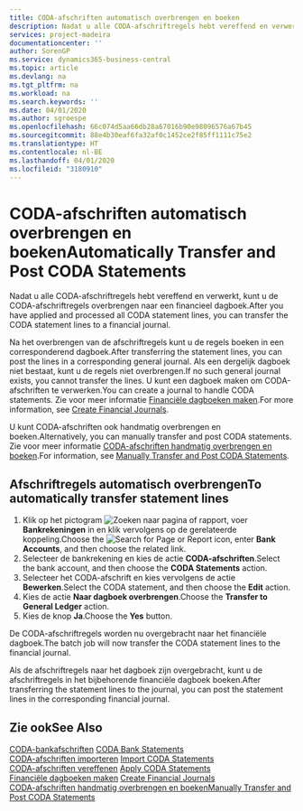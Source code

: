 ```yaml
---
title: CODA-afschriften automatisch overbrengen en boeken
description: Nadat u alle CODA-afschriftregels hebt vereffend en verwerkt, kunt u de CODA-afschriftregels overbrengen naar een financieel dagboek.
services: project-madeira
documentationcenter: ''
author: SorenGP
ms.service: dynamics365-business-central
ms.topic: article
ms.devlang: na
ms.tgt_pltfrm: na
ms.workload: na
ms.search.keywords: ''
ms.date: 04/01/2020
ms.author: sgroespe
ms.openlocfilehash: 66c074d5aa66db28a67016b90e98096576a67b45
ms.sourcegitcommit: 88e4b30eaf6fa32af0c1452ce2f85ff1111c75e2
ms.translationtype: HT
ms.contentlocale: nl-BE
ms.lasthandoff: 04/01/2020
ms.locfileid: "3180910"
---
```

# <a name="automatically-transfer-and-post-coda-statements"></a><span data-ttu-id="852cf-103">CODA-afschriften automatisch overbrengen en boeken</span><span class="sxs-lookup"><span data-stu-id="852cf-103">Automatically Transfer and Post CODA Statements</span></span>
<span data-ttu-id="852cf-104">Nadat u alle CODA-afschriftregels hebt vereffend en verwerkt, kunt u de CODA-afschriftregels overbrengen naar een financieel dagboek.</span><span class="sxs-lookup"><span data-stu-id="852cf-104">After you have applied and processed all CODA statement lines, you can transfer the CODA statement lines to a financial journal.</span></span>  

<span data-ttu-id="852cf-105">Na het overbrengen van de afschriftregels kunt u de regels boeken in een corresponderend dagboek.</span><span class="sxs-lookup"><span data-stu-id="852cf-105">After transferring the statement lines, you can post the lines in a corresponding general journal.</span></span> <span data-ttu-id="852cf-106">Als een dergelijk dagboek niet bestaat, kunt u de regels niet overbrengen.</span><span class="sxs-lookup"><span data-stu-id="852cf-106">If no such general journal exists, you cannot transfer the lines.</span></span> <span data-ttu-id="852cf-107">U kunt een dagboek maken om CODA-afschriften te verwerken.</span><span class="sxs-lookup"><span data-stu-id="852cf-107">You can create a journal to handle CODA statements.</span></span> <span data-ttu-id="852cf-108">Zie voor meer informatie [Financiële dagboeken maken](how-to-create-financial-journals.md).</span><span class="sxs-lookup"><span data-stu-id="852cf-108">For more information, see [Create Financial Journals](how-to-create-financial-journals.md).</span></span>  

<span data-ttu-id="852cf-109">U kunt CODA-afschriften ook handmatig overbrengen en boeken.</span><span class="sxs-lookup"><span data-stu-id="852cf-109">Alternatively, you can manually transfer and post CODA statements.</span></span> <span data-ttu-id="852cf-110">Zie voor meer informatie [CODA-afschriften handmatig overbrengen en boeken](how-to-manually-transfer-and-post-coda-statements.md).</span><span class="sxs-lookup"><span data-stu-id="852cf-110">For information, see [Manually Transfer and Post CODA Statements](how-to-manually-transfer-and-post-coda-statements.md).</span></span>  

## <a name="to-automatically-transfer-statement-lines"></a><span data-ttu-id="852cf-111">Afschriftregels automatisch overbrengen</span><span class="sxs-lookup"><span data-stu-id="852cf-111">To automatically transfer statement lines</span></span>  

1.  <span data-ttu-id="852cf-112">Klik op het pictogram ![Zoeken naar pagina of rapport](../../media/ui-search/search_small.png "Het pictogram Zoeken naar pagina of rapport"), voer **Bankrekeningen** in en klik vervolgens op de gerelateerde koppeling.</span><span class="sxs-lookup"><span data-stu-id="852cf-112">Choose the ![Search for Page or Report](../../media/ui-search/search_small.png "Search for Page or Report icon") icon, enter **Bank Accounts**, and then choose the related link.</span></span>  
2.  <span data-ttu-id="852cf-113">Selecteer de bankrekening en kies de actie **CODA-afschriften**.</span><span class="sxs-lookup"><span data-stu-id="852cf-113">Select the bank account, and then choose the **CODA Statements** action.</span></span>  
3.  <span data-ttu-id="852cf-114">Selecteer het CODA-afschrift en kies vervolgens de actie **Bewerken**.</span><span class="sxs-lookup"><span data-stu-id="852cf-114">Select the CODA statement, and then choose the **Edit** action.</span></span>  
4.  <span data-ttu-id="852cf-115">Kies de actie **Naar dagboek overbrengen**.</span><span class="sxs-lookup"><span data-stu-id="852cf-115">Choose the **Transfer to General Ledger** action.</span></span>  
5.  <span data-ttu-id="852cf-116">Kies de knop **Ja**.</span><span class="sxs-lookup"><span data-stu-id="852cf-116">Choose the **Yes** button.</span></span>  

<span data-ttu-id="852cf-117">De CODA-afschriftregels worden nu overgebracht naar het financiële dagboek.</span><span class="sxs-lookup"><span data-stu-id="852cf-117">The batch job will now transfer the CODA statement lines to the financial journal.</span></span>  

<span data-ttu-id="852cf-118">Als de afschriftregels naar het dagboek zijn overgebracht, kunt u de afschriftregels in het bijbehorende financiële dagboek boeken.</span><span class="sxs-lookup"><span data-stu-id="852cf-118">After transferring the statement lines to the journal, you can post the statement lines in the corresponding financial journal.</span></span>  

## <a name="see-also"></a><span data-ttu-id="852cf-119">Zie ook</span><span class="sxs-lookup"><span data-stu-id="852cf-119">See Also</span></span>  
 <span data-ttu-id="852cf-120">[CODA-bankafschriften](coda-bank-statements.md) </span><span class="sxs-lookup"><span data-stu-id="852cf-120">[CODA Bank Statements](coda-bank-statements.md) </span></span>  
 <span data-ttu-id="852cf-121">[CODA-afschriften importeren](how-to-import-coda-statements.md) </span><span class="sxs-lookup"><span data-stu-id="852cf-121">[Import CODA Statements](how-to-import-coda-statements.md) </span></span>  
 <span data-ttu-id="852cf-122">[CODA-afschriften vereffenen](how-to-apply-coda-statements.md) </span><span class="sxs-lookup"><span data-stu-id="852cf-122">[Apply CODA Statements](how-to-apply-coda-statements.md) </span></span>  
 <span data-ttu-id="852cf-123">[Financiële dagboeken maken](how-to-create-financial-journals.md) </span><span class="sxs-lookup"><span data-stu-id="852cf-123">[Create Financial Journals](how-to-create-financial-journals.md) </span></span>  
 [<span data-ttu-id="852cf-124">CODA-afschriften handmatig overbrengen en boeken</span><span class="sxs-lookup"><span data-stu-id="852cf-124">Manually Transfer and Post CODA Statements</span></span>](how-to-manually-transfer-and-post-coda-statements.md)
